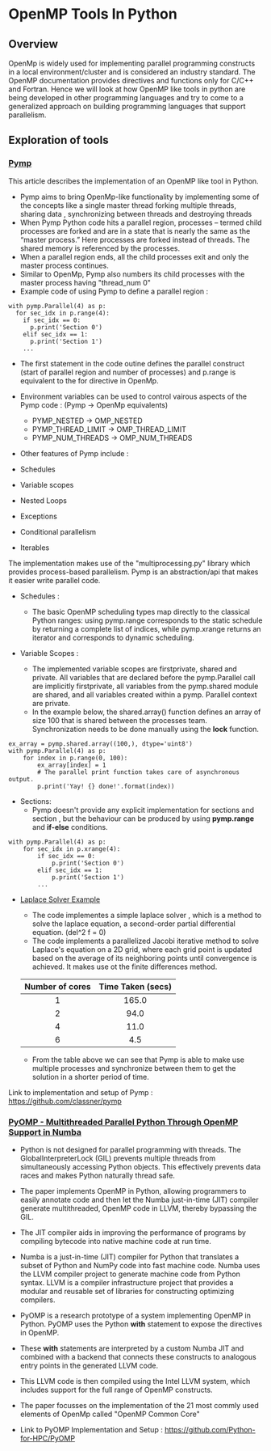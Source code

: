 # OpenMP Tools In Python

## Overview

OpenMp is widely used for implementing parallel programming constructs in a local environment/cluster and is considered an industry standard. The OpenMP documentation provides directives and functions only for C/C++ and Fortran. Hence we will look at how OpenMP like tools in python are being developed in other programming languages and try to come to a generalized approach on building programming languages that support parallelism.

## Exploration of tools

### [Pymp](https://www.admin-magazine.com/HPC/Articles/Pymp-OpenMP-like-Python-Programming)

This article describes the implementation of an OpenMP like tool in Python. 

- Pymp aims to bring OpenMp-like functionality by implementing some of the concepts like a single master thread forking multiple threads, sharing data , synchronizing between threads and destroying threads
-  When Pymp Python code hits a parallel region, processes – termed child processes are forked and are in a state that is nearly the same as the “master process.” Here processes are forked instead of threads. The shared memory is referenced by the processes. 
- When a parallel region ends, all the child processes exit and only the master process continues.
- Similar to OpenMp, Pymp also numbers its child processes with the master process having "thread_num 0"
- Example code of using Pymp to define a parallel region : 
```
with pymp.Parallel(4) as p:
  for sec_idx in p.range(4):
    if sec_idx == 0:
      p.print('Section 0')
    elif sec_idx == 1:
      p.print('Section 1')
    ...
```
- The first statement in the code outine defines the parallel construct (start of parallel region and number of processes) and p.range is equivalent to the for directive in OpenMp.
- Environment variables can be used to control vairous aspects of the Pymp code : (Pymp -> OpenMp equivalents)
    - PYMP_NESTED       -> OMP_NESTED
    - PYMP_THREAD_LIMIT -> OMP_THREAD_LIMIT
    - PYMP_NUM_THREADS  -> OMP_NUM_THREADS        

- Other features of Pymp include : 
 - Schedules
 - Variable scopes
 - Nested Loops
 - Exceptions
 - Conditional parallelism
 - Iterables

The implementation makes use of the "multiprocessing.py" library which provides process-based parallelism. Pymp is an abstraction/api that makes it easier write parallel code.

- Schedules : 
    - The basic OpenMP scheduling types map directly to the classical Python ranges: using pymp.range corresponds to the static schedule by returning a complete list of indices, while pymp.xrange returns an iterator and corresponds to dynamic scheduling.

- Variable Scopes : 
    - The implemented variable scopes are firstprivate, shared and private. All variables that are declared before the pymp.Parallel call are implicitly firstprivate, all variables from the pymp.shared module are shared, and all variables created within a pymp. Parallel context are private.
    - In the example below, the shared.array() function defines an array of size 100 that is shared between the processes team. Synchronization needs to be done manually using the **lock** function.

```
ex_array = pymp.shared.array((100,), dtype='uint8')
with pymp.Parallel(4) as p:
    for index in p.range(0, 100):
        ex_array[index] = 1
        # The parallel print function takes care of asynchronous output.
        p.print('Yay! {} done!'.format(index))
```

- Sections: 
    - Pymp doesn't provide any explicit implementation for sections and section , but the behaviour can be produced by using **pymp.range** and **if-else** conditions.

```
with pymp.Parallel(4) as p:
    for sec_idx in p.xrange(4):
        if sec_idx == 0:
            p.print('Section 0')
        elif sec_idx == 1:
            p.print('Section 1')
        ...
```

- [Laplace Solver Example](https://github.com/Vidhish-Trivedi/Parallel-Programming-Constructs/tree/main/Integrating_Parallel_Programming/Laplace_Solver.py)

    - The code implementes a simple laplace solver , which is a method to solve the laplace equation, a second-order partial differential equation. (del^2 f = 0)
    - The code implements a parallelized Jacobi iterative method to solve Laplace's equation on a 2D grid, where each grid point is updated based on the average of its neighboring points until convergence is achieved. It makes use ot the finite differences method.

    | Number of cores | Time Taken (secs) | 
    | :-------------: | :---------: |
    | 1 | 165.0|
    | 2 | 94.0 |
    |4| 11.0 |
    |6| 4.5 |

    - From the table above we can see that Pymp is able to make use multiple processes and synchronize between them to get the solution in a shorter period of time.


Link to implementation and setup of Pymp : https://github.com/classner/pymp


### [PyOMP - Multithreaded Parallel Python Through OpenMP Support in Numba](https://tigress-web.princeton.edu/~jdh4/PyOMPintro.pdf)

- Python is not designed for parallel programming with threads.
The GlobalInterpreterLock (GIL) prevents multiple threads from
simultaneously accessing Python objects. This effectively prevents
data races and makes Python naturally thread safe. 

- The paper implements OpenMP in Python, allowing  programmers to easily annotate code and then let the Numba just-in-time (JIT) compiler
generate multithreaded, OpenMP code in LLVM, thereby bypassing the GIL.

- The JIT compiler aids in improving the performance of programs by compiling bytecode into native machine code at run time.

- Numba is a just-in-time (JIT) compiler for Python that translates a subset of Python and NumPy code into fast machine code. Numba uses the LLVM compiler project to generate machine code from Python syntax. LLVM is a compiler infrastructure project that provides a modular and reusable set of libraries for constructing optimizing compilers.


- PyOMP is a research prototype of a system implementing OpenMP in Python. PyOMP uses the Python **with** statement to expose the
directives in OpenMP.

- These **with** statements are interpreted
by a custom Numba JIT and combined with a backend that
connects these constructs to analogous entry points in the
generated LLVM code. 
- This LLVM code is then compiled
using the Intel LLVM system, which includes support for
the full range of OpenMP constructs.

- The paper focusses on the implementation of the 21 most commly used elements of OpenMp called "OpenMP Common Core"



- Link to PyOMP Implementation and Setup : https://github.com/Python-for-HPC/PyOMP






